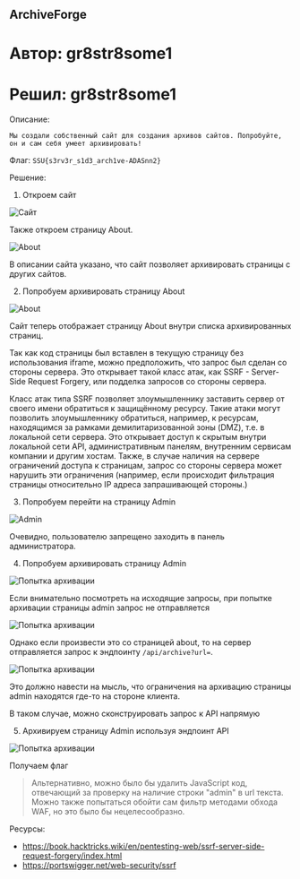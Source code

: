 ArchiveForge
----------------

# Автор: gr8str8some1
# Решил: gr8str8some1

Описание:
```
Мы создали собственный сайт для создания архивов сайтов. Попробуйте, он и сам себя умеет архивировать!
```

Флаг: ``SSU{s3rv3r_s1d3_arch1ve-ADASnn2}``

Решение:

1. Откроем сайт

![Сайт](img/27.png)

Также откроем страницу About.

![About](img/28.png)

В описании сайта указано, что сайт позволяет архивировать страницы с других сайтов.

2. Попробуем архивировать страницу About

![About](img/29.png)

Сайт теперь отображает страницу About внутри списка архивированных страниц.

Так как код страницы был вставлен в текущую страницу без использования iframe, можно предположить, что запрос был сделан со стороны сервера. Это открывает такой класс атак, как SSRF - Server-Side Request Forgery, или подделка запросов со стороны сервера.

Класс атак типа SSRF позволяет злоумышленнику заставить сервер от своего имени обратиться к защищённому ресурсу. Такие атаки могут позволить злоумышленнику обратиться, например, к ресурсам, находящимся за рамками демилитаризованной зоны (DMZ), т.е. в локальной сети сервера. Это открывает доступ к скрытым внутри локальной сети API, административным панелям, внутренним сервисам компании и другим хостам. Также, в случае наличия на сервере ограничений доступа к страницам, запрос со стороны сервера может нарушить эти ограничения (например, если происходит фильтрация страницы относительно IP адреса запрашивающей стороны.)

3. Попробуем перейти на страницу Admin

![Admin](img/30.png)

Очевидно, пользователю запрещено заходить в панель администратора.

4. Попробуем архивировать страницу Admin

![Попытка архивации](img/31.png)

Если внимательно посмотреть на исходящие запросы, при попытке архивации страницы admin запрос не отправляется

![Попытка архивации](img/32.png)

Однако если произвести это со страницей about, то на сервер отправляется запрос к эндпоинту `/api/archive?url=`.

![Попытка архивации](img/33.png)

Это должно навести на мысль, что ограничения на архивацию страницы admin находятся где-то на стороне клиента.

В таком случае, можно сконструировать запрос к API напрямую

5. Архивируем страницу Admin используя эндпоинт API

![Попытка архивации](img/34.png)

Получаем флаг

> Альтернативно, можно было бы удалить JavaScript код, отвечающий за проверку на наличие строки "admin" в url текста. Можно также попытаться обойти сам фильтр методами обхода WAF, но это было бы нецелесообразно.

Ресурсы:
- https://book.hacktricks.wiki/en/pentesting-web/ssrf-server-side-request-forgery/index.html
- https://portswigger.net/web-security/ssrf